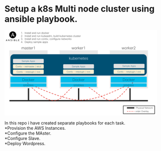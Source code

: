 # Setup a k8s Multi node cluster using ansible playbook.
![k8s-cluster](https://raw.githubusercontent.com/Deepak9829/IMAGES/master/k8s-cluster.png)

In this repo i have created separate playbooks for each task.<br>
*Provision the AWS Instances.<br>
*Configure the MAster.<br>
*Configure Slave.<br>
*Deploy Wordpress.<br>
       
